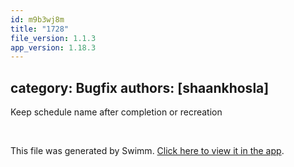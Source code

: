 ```yaml
---
id: m9b3wj8m
title: "1728"
file_version: 1.1.3
app_version: 1.18.3
---
```


## category: Bugfix authors: \[shaankhosla\]

Keep schedule name after completion or recreation

<br/>

This file was generated by Swimm. [Click here to view it in the app](https://app.swimm.io/repos/Z2l0aHViJTNBJTNBYWN0dWFsJTNBJTNBc2FuanBhcmVlaw==/docs/m9b3wj8m).
